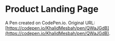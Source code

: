 # Product Landing Page

A Pen created on CodePen.io. Original URL: [https://codepen.io/KhalidMesbah/pen/QWaJGdB](https://codepen.io/KhalidMesbah/pen/QWaJGdB).

